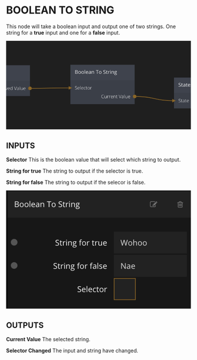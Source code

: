 # BOOLEAN TO STRING
This node will take a boolean input and output one of two strings. One string for a **true** input and one for a **false** input.

![](boolean-to-string.png ':class=img-size-m')

## INPUTS

**Selector**
This is the boolean value that will select which string to output.

**String for true**
The string to output if the selector is true.

**String for false**
The string to output if the selecor is false.

![](boolean-to-string-props.png ':class=img-size-m')

## OUTPUTS

**Current Value**
The selected string.

**Selector Changed**
The input and string have changed.